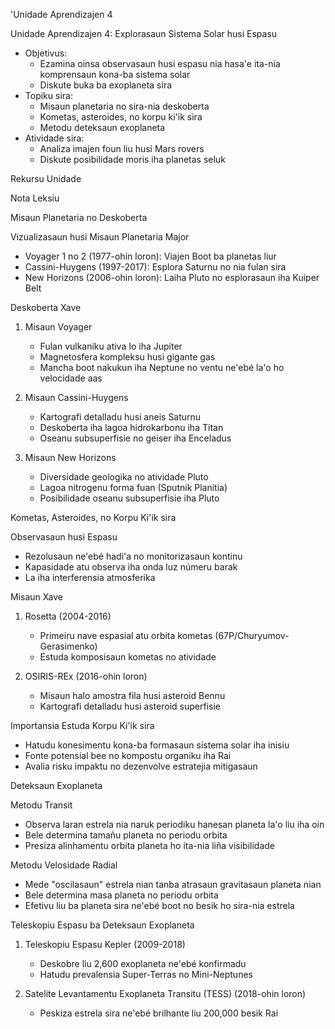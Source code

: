 'Unidade Aprendizajen 4

Unidade Aprendizajen 4: Explorasaun Sistema Solar husi Espasu
- Objetivus:
  * Ezamina oinsa observasaun husi espasu nia hasa'e ita-nia komprensaun kona-ba sistema solar
  * Diskute buka ba exoplaneta sira
- Topiku sira:
  * Misaun planetaria no sira-nia deskoberta
  * Kometas, asteroides, no korpu ki'ik sira
  * Metodu deteksaun exoplaneta
- Atividade sira:
  * Analiza imajen foun liu husi Mars rovers
  * Diskute posibilidade moris iha planetas seluk

Rekursu Unidade

Nota Leksiu

Misaun Planetaria no Deskoberta

Vizualizasaun husi Misaun Planetaria Major
- Voyager 1 no 2 (1977-ohin loron): Viajen Boot ba planetas liur
- Cassini-Huygens (1997-2017): Esplora Saturnu no nia fulan sira
- New Horizons (2006-ohin loron): Laiha Pluto no esplorasaun iha Kuiper Belt

Deskoberta Xave
1. Misaun Voyager
   - Fulan vulkaniku ativa Io iha Jupiter
   - Magnetosfera kompleksu husi gigante gas
   - Mancha boot nakukun iha Neptune no ventu ne'ebé la'o ho velocidade aas

2. Misaun Cassini-Huygens
   - Kartografi detalladu husi aneis Saturnu
   - Deskoberta iha lagoa hidrokarbonu iha Titan
   - Oseanu subsuperfisie no geiser iha Enceladus

3. Misaun New Horizons
   - Diversidade geologika no atividade Pluto
   - Lagoa nitrogenu forma fuan (Sputnik Planitia)
   - Posibilidade oseanu subsuperfisie iha Pluto

Kometas, Asteroides, no Korpu Ki'ik sira

Observasaun husi Espasu
- Rezolusaun ne'ebé hadi'a no monitorizasaun kontinu
- Kapasidade atu observa iha onda luz númeru barak
- La iha interferensia atmosferika

Misaun Xave
1. Rosetta (2004-2016)
   - Primeiru nave espasial atu orbita kometas (67P/Churyumov-Gerasimenko)
   - Estuda komposisaun kometas no atividade

2. OSIRIS-REx (2016-ohin loron)
   - Misaun halo amostra fila husi asteroid Bennu
   - Kartografi detalladu husi asteroid superfisie

Importansia Estuda Korpu Ki'ik sira
- Hatudu konesimentu kona-ba formasaun sistema solar iha inisiu
- Fonte potensial bee no kompostu organiku iha Rai
- Avalia risku impaktu no dezenvolve estratejia mitigasaun

Deteksaun Exoplaneta

Metodu Transit
- Observa laran estrela nia naruk periodiku hanesan planeta la'o liu iha oin
- Bele determina tamañu planeta no periodu orbita
- Presiza alinhamentu orbita planeta ho ita-nia liña visibilidade

Metodu Velosidade Radial
- Mede "oscilasaun" estrela nian tanba atrasaun gravitasaun planeta nian
- Bele determina masa planeta no periodu orbita
- Efetivu liu ba planeta sira ne'ebé boot no besik ho sira-nia estrela

Teleskopiu Espasu ba Deteksaun Exoplaneta
1. Teleskopiu Espasu Kepler (2009-2018)
   - Deskobre liu 2,600 exoplaneta ne'ebé konfirmadu
   - Hatudu prevalensia Super-Terras no Mini-Neptunes

2. Satelite Levantamentu Exoplaneta Transitu (TESS) (2018-ohin loron)
   - Peskiza estrela sira ne'ebé brilhante liu 200,000 besik Rai